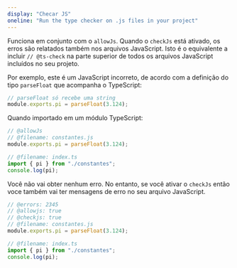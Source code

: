 ```yaml
---
display: "Checar JS"
oneline: "Run the type checker on .js files in your project"
---
```


Funciona em conjunto com o `allowJs`. Quando o `checkJs` está ativado, os erros são relatados também nos arquivos JavaScript. Isto é
o equivalente a incluir `// @ts-check` na parte superior de todos os arquivos JavaScript incluídos no seu projeto.

Por exemplo, este é um JavaScript incorreto, de acordo com a definição do tipo `parseFloat` que acompanha o TypeScript:

```js
// parseFloat só recebe uma string
module.exports.pi = parseFloat(3.124);
```

Quando importado em um módulo TypeScript:

```ts twoslash
// @allowJs
// @filename: constantes.js
module.exports.pi = parseFloat(3.124);

// @filename: index.ts
import { pi } from "./constantes";
console.log(pi);
```

Você não vai obter nenhum erro. No entanto, se você ativar o `checkJs` então voce também vai ter mensagens de erro no seu arquivo JavaScript.

```ts twoslash
// @errors: 2345
// @allowjs: true
// @checkjs: true
// @filename: constantes.js
module.exports.pi = parseFloat(3.124);

// @filename: index.ts
import { pi } from "./constantes";
console.log(pi);
```
